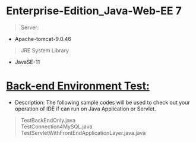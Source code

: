 # Enterprise-Edition_Java-Web-EE 7
> Server: 
- Apache-tomcat-9.0.46
> JRE System Library
- JavaSE-11

# <a href = "https://github.com/JamesCoding888/Enterprise-Edition_Java-EE_7/tree/master/src/main/java/javaWebEE/test">Back-end Environment Test:</a><br>
- Description: The following sample codes will be used to check out your operation of IDE if can run on Java Application or Servlet. <br>
> TestBackEndOnly.java <br>
> TestConnection4MySQL.java <br>
> TestServletWithFrontEndApplicationLayer.java.java <br>

